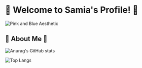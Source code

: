 # 🌸 Welcome to Samia's Profile! 🌸

![Pink and Blue Aesthetic](https://i.pinimg.com/736x/84/65/49/846549c4ff38de45813b71ee4fa38b7d.jpg)

## 🌟 About Me 🌟


![Anurag's GitHub stats](https://github-readme-stats.vercel.app/api?username=tkqdldk&show_icons=true&theme=cobalt)

![Top Langs](https://github-readme-stats.vercel.app/api/top-langs/?username=tkqdldk&hide_progress=true)
